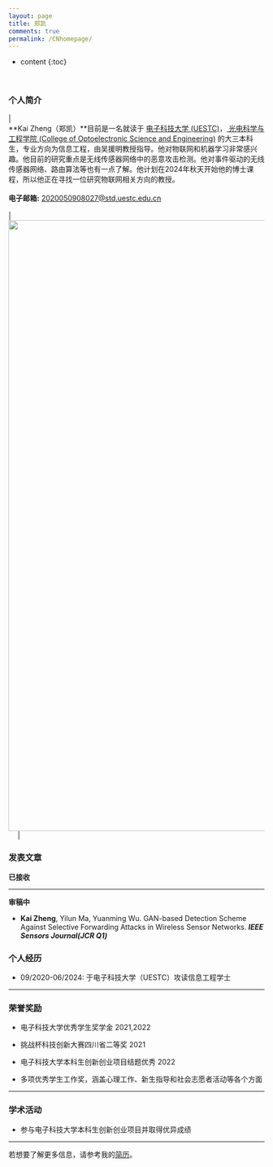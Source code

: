 ```yaml
---
layout: page
title: 郑凯
comments: true
permalink: /CNhomepage/
---
```


* content
{:toc}


<style>
.biblist { }

/* The item */
.biblist li { }

/* You can define custom styles for plstyle field here. */


/*************************************
   The box that contain BibTeX code
 *************************************/
div.noshow { display: none; }
div.BibTeX {
  margin-right: 1%;
  margin-left: 3%;
  margin-top: 1.2em;
  margin-bottom: 1.3em;
  border: 1px solid silver;
  padding: 0.3em 0.5em;
  background: #eeeeee;
}
div.BibTeX pre { font-size: 85%; overflow: auto;  width: 100%; }
</style>

<script>
function toggleBibtex(articleid) {
  var bib = document.getElementById('bib_'+articleid);
  if (bib) {
    if(bib.className.indexOf('BibTeX') != -1) {
    bib.className.indexOf('noshow') == -1?bib.className = 'BibTeX noshow':bib.className = 'BibTeX';
    }
  } else {
    return;
  }
}
</script>



​	
### 个人简介

| <br>**Kai Zheng（郑凯）**目前是一名就读于 <a href="https://www.uestc.edu.cn/">电子科技大学 (UESTC)</a>，[ 光电科学与工程学院 (College of Optoelectronic Science and Engineering)](https://sose.uestc.edu.cn/index.htm/) 的大三本科生，专业方向为信息工程，由吴援明教授指导。他对物联网和机器学习非常感兴趣。他目前的研究重点是无线传感器网络中的恶意攻击检测。他对事件驱动的无线传感器网络、路由算法等也有一点了解。他计划在2024年秋天开始他的博士课程，所以他正在寻找一位研究物联网相关方向的教授。 <br> <br> **电子邮箱:** <2020050908027@std.uestc.edu.cn> <br> <br>| &emsp;<img src="http://AiaIKai.github.io/KaiZheng.jpg" width='1200'>&emsp; |

### 发表文章

**已接收**

---

**审稿中**

* **Kai Zheng**, Yilun Ma, Yuanming Wu. GAN-based Detection Scheme Against Selective Forwarding Attacks in Wireless Sensor Networks. ***IEEE Sensors Journal(JCR Q1)***

### 个人经历 


* 09/2020-06/2024: 于电子科技大学（UESTC）攻读信息工程学士

---

### 荣誉奖励

* 电子科技大学优秀学生奖学金 2021,2022

* 挑战杯科技创新大赛四川省二等奖 2021

* 电子科技大学本科生创新创业项目结题优秀 2022

* 多项优秀学生工作奖，涵盖心理工作、新生指导和社会志愿者活动等各个方面


---

### 学术活动

* 参与电子科技大学本科生创新创业项目并取得优异成绩

---

若想要了解更多信息，请参考我的<a href="http://AiaIKai.github.io/CV_CN.odf">简历</a>。

<script type="text/javascript" src="//rf.revolvermaps.com/0/0/6.js?i=573geowbknl&amp;m=7&amp;c=ffc000&amp;cr1=ffffff&amp;f=arial&amp;l=1&amp;s=170&amp;bv=70" async="async"></script>





